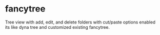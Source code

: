 fancytree
=========

Tree view with add, edit, and delete folders with cut/paste options enabled its like dyna tree and customized existing fancytree.  
